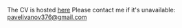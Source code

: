 The CV is hosted [here](https://pavelivanov376.github.io/CV/)
Please contact me if it's unavailable: pavelivanov376@gmail.com
